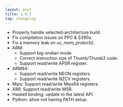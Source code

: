 ```yaml
---
layout: post
title: 1.0.1
tag: changelog
---
```


- Properly handle selected-architecture build.
- Fix compilation issues on PPC & S390x.
- Fix a memory leak on *uc\_mem\_protect()*.
- ARM:
    - Support big-endian mode.
    - Correct instruction size of Thumb/Thumb2 code.
    - Support read/write APSR register.
- ARM64:
    - Support read/write NEON registers.
    - Support read/write NZCV registers.
- Mips: Support read/write Mips64 registers.
- X86: Support read/write MSR.
- Haskell binding: update to the latest API.
- Python: allow not having PATH setup.
